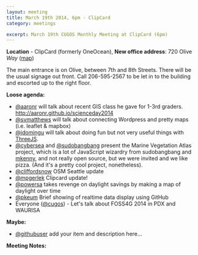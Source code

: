 ```yaml
---
layout: meeting
title: March 19th 2014, 6pm - ClipCard
category: meetings

excerpt: March 19th CUGOS Monthly Meeting at ClipCard (6pm)
---
```


**Location** -  ClipCard (formerly OneOcean), **New office address**: 720 Olive *Way* ([map](http://www.openstreetmap.org/#map=15/47.6140/-122.3398))

The main entrance is on Olive, between 7th and 8th Streets. There will be the usual signage out front. Call 206-595-2567 to be let in to the building and escorted up to the right floor.

__Loose agenda:__

- [@aaronr](https://github.com/aaronr) will talk about recent GIS class he gave for 1-3rd graders. http://aaronr.github.io/scienceday2014
- [@svmatthews](https://github.com/svmatthews) will talk about connecting Wordpress and pretty maps (i.e. leaflet & mapbox)
- [@jdomingu](https://github.com/jdomingu) will talk about doing fun but not very useful things with [ThreeJS](http://threejs.org/).
- [@cybersea](https://github.com/cybersea) and [@sudobangbang](https://github.com/thebigspoon) present the Marine Vegetation Atlas project, which is a lot of JavaScript wizardry from sudobangbang and [mkenny](https://github.com/mattmakesmaps), and not really open source, but we were invited and we like pizza.  (And it's a pretty cool project, nonetheless).
- [@cliffordsnow](https://github.com/cliffordsnow) OSM Seattle update
- [@mpgerlek](https://www.example.com/) Clipcard update!
- [@powersa](https://github.com/powersa) takes revenge on daylight savings by making a map of daylight over time
- [@pkeum](https://github.com/keum) Brief showing of realtime data display using GitHub
- Everyone ([@cugos](https://github.com/cugos)) - Let's talk about FOSS4G 2014 in PDX and WAURISA

__Maybe:__

- [@githubuser](https://yoururl.com/) add your item and description here...

__Meeting Notes:__

